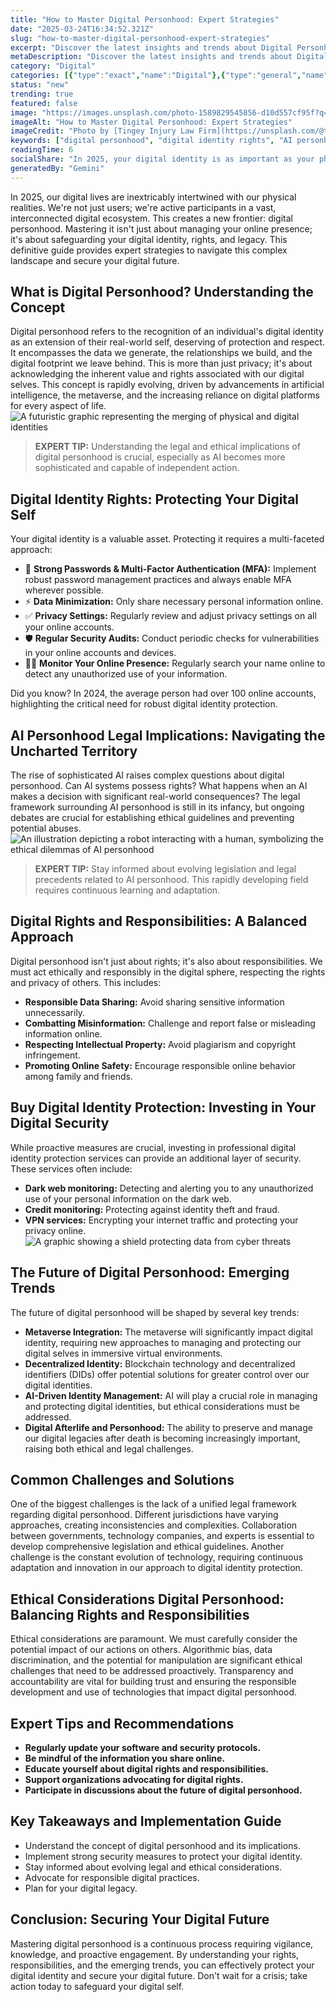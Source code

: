 ```yaml
---
title: "How to Master Digital Personhood: Expert Strategies"
date: "2025-03-24T16:34:52.321Z"
slug: "how-to-master-digital-personhood-expert-strategies"
excerpt: "Discover the latest insights and trends about Digital Personhood. This comprehensive guide covers everything you need to know about Digital Personhood in 2025."
metaDescription: "Discover the latest insights and trends about Digital Personhood. This comprehensive guide covers everything you need to know about Digital Personhood in 2..."
category: "Digital"
categories: [{"type":"exact","name":"Digital"},{"type":"general","name":"Law"},{"type":"medium","name":"Intellectual Property"},{"type":"specific","name":"Data Privacy"},{"type":"niche","name":"Right to be Forgotten"}]
status: "new"
trending: true
featured: false
image: "https://images.unsplash.com/photo-1589829545856-d10d557cf95f?q=85&w=1200&fit=max&fm=webp&auto=compress"
imageAlt: "How to Master Digital Personhood: Expert Strategies"
imageCredit: "Photo by [Tingey Injury Law Firm](https://unsplash.com/@tingeyinjurylawfirm) on Unsplash"
keywords: ["digital personhood", "digital identity rights", "AI personhood legal implications", "what is digital personhood?", "digital rights and responsibilities", "buy digital identity protection", "digital personhood legislation", "future of digital personhood", "ethical considerations digital personhood", "digital afterlife and personhood"]
readingTime: 6
socialShare: "In 2025, your digital identity is as important as your physical one. Mastering digital personhood isn't just about privacy; it's about securing your digital legacy and rights in a rapidly evolving world."
generatedBy: "Gemini"
---
```




In 2025, our digital lives are inextricably intertwined with our physical realities.  We're not just users; we're active participants in a vast, interconnected digital ecosystem.  This creates a new frontier: digital personhood.  Mastering it isn't just about managing your online presence; it's about safeguarding your digital identity, rights, and legacy. This definitive guide provides expert strategies to navigate this complex landscape and secure your digital future.

## What is Digital Personhood?  Understanding the Concept

Digital personhood refers to the recognition of an individual's digital identity as an extension of their real-world self, deserving of protection and respect.  It encompasses the data we generate, the relationships we build, and the digital footprint we leave behind.  This is more than just privacy; it's about acknowledging the inherent value and rights associated with our digital selves.  This concept is rapidly evolving, driven by advancements in artificial intelligence, the metaverse, and the increasing reliance on digital platforms for every aspect of life.  ![A futuristic graphic representing the merging of physical and digital identities](https://images.unsplash.com/photo-1451187580459-43490279c0fa?q=85&w=1200&fit=max&fm=webp&auto=compress)

> **EXPERT TIP:**  Understanding the legal and ethical implications of digital personhood is crucial, especially as AI becomes more sophisticated and capable of independent action.

## Digital Identity Rights: Protecting Your Digital Self

Your digital identity is a valuable asset.  Protecting it requires a multi-faceted approach:

* 🔑 **Strong Passwords & Multi-Factor Authentication (MFA):**  Implement robust password management practices and always enable MFA wherever possible.
* ⚡ **Data Minimization:**  Only share necessary personal information online.
* ✅ **Privacy Settings:**  Regularly review and adjust privacy settings on all your online accounts.
* 🛡️ **Regular Security Audits:** Conduct periodic checks for vulnerabilities in your online accounts and devices.
* 🕵️‍♀️ **Monitor Your Online Presence:**  Regularly search your name online to detect any unauthorized use of your information.

Did you know?  In 2024, the average person had over 100 online accounts, highlighting the critical need for robust digital identity protection.

## AI Personhood Legal Implications: Navigating the Uncharted Territory

The rise of sophisticated AI raises complex questions about digital personhood.  Can AI systems possess rights?  What happens when an AI makes a decision with significant real-world consequences?  The legal framework surrounding AI personhood is still in its infancy, but ongoing debates are crucial for establishing ethical guidelines and preventing potential abuses.  ![An illustration depicting a robot interacting with a human, symbolizing the ethical dilemmas of AI personhood](https://images.unsplash.com/photo-1484417894907-623942c8ee29?q=85&w=1200&fit=max&fm=webp&auto=compress)

> **EXPERT TIP:**  Stay informed about evolving legislation and legal precedents related to AI personhood. This rapidly developing field requires continuous learning and adaptation.

## Digital Rights and Responsibilities: A Balanced Approach

Digital personhood isn't just about rights; it's also about responsibilities. We must act ethically and responsibly in the digital sphere, respecting the rights and privacy of others. This includes:

* **Responsible Data Sharing:** Avoid sharing sensitive information unnecessarily.
* **Combatting Misinformation:**  Challenge and report false or misleading information online.
* **Respecting Intellectual Property:**  Avoid plagiarism and copyright infringement.
* **Promoting Online Safety:**  Encourage responsible online behavior among family and friends.

## Buy Digital Identity Protection:  Investing in Your Digital Security

While proactive measures are crucial, investing in professional digital identity protection services can provide an additional layer of security. These services often include:

* **Dark web monitoring:**  Detecting and alerting you to any unauthorized use of your personal information on the dark web.
* **Credit monitoring:**  Protecting against identity theft and fraud.
* **VPN services:**  Encrypting your internet traffic and protecting your privacy online.  ![A graphic showing a shield protecting data from cyber threats](https://images.unsplash.com/photo-1517976487492-5750f3195933?q=85&w=1200&fit=max&fm=webp&auto=compress)

##  The Future of Digital Personhood: Emerging Trends

The future of digital personhood will be shaped by several key trends:

* **Metaverse Integration:** The metaverse will significantly impact digital identity, requiring new approaches to managing and protecting our digital selves in immersive virtual environments.
* **Decentralized Identity:**  Blockchain technology and decentralized identifiers (DIDs) offer potential solutions for greater control over our digital identities.
* **AI-Driven Identity Management:**  AI will play a crucial role in managing and protecting digital identities, but ethical considerations must be addressed.
* **Digital Afterlife and Personhood:**  The ability to preserve and manage our digital legacies after death is becoming increasingly important, raising both ethical and legal challenges. 

## Common Challenges and Solutions

One of the biggest challenges is the lack of a unified legal framework regarding digital personhood.  Different jurisdictions have varying approaches, creating inconsistencies and complexities.  Collaboration between governments, technology companies, and experts is essential to develop comprehensive legislation and ethical guidelines.  Another challenge is the constant evolution of technology, requiring continuous adaptation and innovation in our approach to digital identity protection.

##  Ethical Considerations Digital Personhood:  Balancing Rights and Responsibilities

Ethical considerations are paramount.  We must carefully consider the potential impact of our actions on others.  Algorithmic bias, data discrimination, and the potential for manipulation are significant ethical challenges that need to be addressed proactively.  Transparency and accountability are vital for building trust and ensuring the responsible development and use of technologies that impact digital personhood.

## Expert Tips and Recommendations

* **Regularly update your software and security protocols.**
* **Be mindful of the information you share online.**
* **Educate yourself about digital rights and responsibilities.**
* **Support organizations advocating for digital rights.**
* **Participate in discussions about the future of digital personhood.**

## Key Takeaways and Implementation Guide

* Understand the concept of digital personhood and its implications.
* Implement strong security measures to protect your digital identity.
* Stay informed about evolving legal and ethical considerations.
* Advocate for responsible digital practices.
* Plan for your digital legacy.

## Conclusion:  Securing Your Digital Future

Mastering digital personhood is a continuous process requiring vigilance, knowledge, and proactive engagement. By understanding your rights, responsibilities, and the emerging trends, you can effectively protect your digital identity and secure your digital future.  Don't wait for a crisis; take action today to safeguard your digital self.


